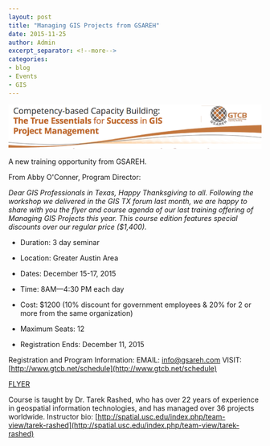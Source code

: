 ```yaml
---
layout: post
title: "Managing GIS Projects from GSAREH"
date: 2015-11-25
author: Admin
excerpt_separator: <!--more-->
categories:
- blog
- Events
- GIS
---
```

![GSAREH](/assets/img/blog/manage.png)

A new training opportunity from GSAREH.

From Abby O'Conner, Program Director:

*Dear GIS Professionals in Texas,
Happy Thanksgiving to all. Following the workshop we delivered in the GIS TX forum last month, we are happy to share with you the flyer and course agenda of our last training offering of Managing GIS Projects this year. This course edition features special discounts over our regular price ($1,400).*
<!--more-->

* Duration: 3 day seminar

* Location: Greater Austin Area

* Dates: December 15-17, 2015

* Time: 8AM—4:30 PM each day

* Cost: $1200  (10% discount for government employees & 20% for 2 or more from the same organization)

* Maximum Seats: 12

* Registration Ends: December 11, 2015

Registration and Program Information: EMAIL: <info@gsareh.com>
VISIT: [http://www.gtcb.net/schedule](http://www.gtcb.net/schedule)

[FLYER](https://drive.google.com/file/d/0B-8TC5jk7KXWaDVBV1IxQUNpMVk/view?usp=sharing)

Course is taught by Dr. Tarek Rashed, who has over 22 years of experience in geospatial information technologies, and has managed over 36 projects worldwide. Instructor bio: [http://spatial.usc.edu/index.php/team-view/tarek-rashed](http://spatial.usc.edu/index.php/team-view/tarek-rashed)
